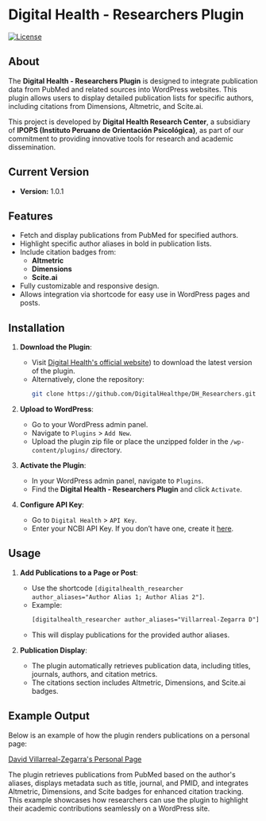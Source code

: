 # Digital Health - Researchers Plugin

[![License](https://img.shields.io/badge/license-GPLv2-blue.svg)](LICENSE)

## About

The **Digital Health - Researchers Plugin** is designed to integrate publication data from PubMed and related sources into WordPress websites. This plugin allows users to display detailed publication lists for specific authors, including citations from Dimensions, Altmetric, and Scite.ai.

This project is developed by **Digital Health Research Center**, a subsidiary of **IPOPS (Instituto Peruano de Orientación Psicológica)**, as part of our commitment to providing innovative tools for research and academic dissemination.

## Current Version

- **Version:** 1.0.1

## Features

- Fetch and display publications from PubMed for specified authors.
- Highlight specific author aliases in bold in publication lists.
- Include citation badges from:
  - **Altmetric**
  - **Dimensions**
  - **Scite.ai**
- Fully customizable and responsive design.
- Allows integration via shortcode for easy use in WordPress pages and posts.

## Installation

1. **Download the Plugin**:
   - Visit [Digital Health's official website]([https://research.digitalhealth.pe/researcher-plugins/)) to download the latest version of the plugin.
   - Alternatively, clone the repository:
     ```bash
     git clone https://github.com/DigitalHealthpe/DH_Researchers.git
     ```
2. **Upload to WordPress**:
   - Go to your WordPress admin panel.
   - Navigate to `Plugins` > `Add New`.
   - Upload the plugin zip file or place the unzipped folder in the `/wp-content/plugins/` directory.

3. **Activate the Plugin**:
   - In your WordPress admin panel, navigate to `Plugins`.
   - Find the **Digital Health - Researchers Plugin** and click `Activate`.

4. **Configure API Key**:
   - Go to `Digital Health` > `API Key`.
   - Enter your NCBI API Key. If you don’t have one, create it [here](https://account.ncbi.nlm.nih.gov/settings/).

## Usage

1. **Add Publications to a Page or Post**:
   - Use the shortcode `[digitalhealth_researcher author_aliases="Author Alias 1; Author Alias 2"]`.
   - Example:
     ```html
     [digitalhealth_researcher author_aliases="Villarreal-Zegarra D"]
     ```
   - This will display publications for the provided author aliases.

2. **Publication Display**:
   - The plugin automatically retrieves publication data, including titles, journals, authors, and citation metrics.
   - The citations section includes Altmetric, Dimensions, and Scite.ai badges.

## Example Output

Below is an example of how the plugin renders publications on a personal page:

[David Villarreal-Zegarra's Personal Page](https://ipops.pe/david-villarreal-zegarra/)

The plugin retrieves publications from PubMed based on the author's aliases, displays metadata such as title, journal, and PMID, and integrates Altmetric, Dimensions, and Scite badges for enhanced citation tracking. This example showcases how researchers can use the plugin to highlight their academic contributions seamlessly on a WordPress site.
